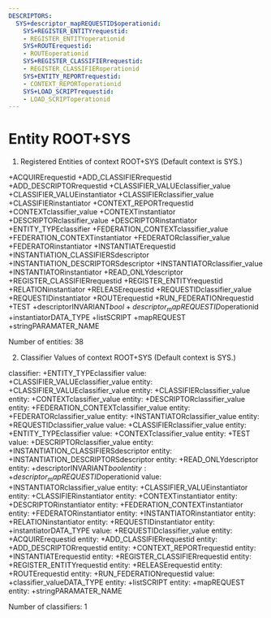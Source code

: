 ```yaml
---
DESCRIPTORS:
  SYS+descriptor_mapREQUESTID$operationid:
    SYS+REGISTER_ENTITYrequestid:
    - REGISTER_ENTITYoperationid
    SYS+ROUTErequestid:
    - ROUTEoperationid
    SYS+REGISTER_CLASSIFIERrequestid:
    - REGISTER_CLASSIFIERoperationid
    SYS+ENTITY_REPORTrequestid:
    - CONTEXT_REPORToperationid
    SYS+LOAD_SCRIPTrequestid:
    - LOAD_SCRIPToperationid
---
```

# Entity ROOT+SYS

1. Registered Entities of context ROOT+SYS
(Default context is SYS.)

+ACQUIRErequestid
+ADD_CLASSIFIERrequestid
+ADD_DESCRIPTORrequestid
+CLASSIFIER_VALUEclassifier_value
+CLASSIFIER_VALUEinstantiator
+CLASSIFIERclassifier_value
+CLASSIFIERinstantiator
+CONTEXT_REPORTrequestid
+CONTEXTclassifier_value
+CONTEXTinstantiator
+DESCRIPTORclassifier_value
+DESCRIPTORinstantiator
+ENTITY_TYPEclassifier
+FEDERATION_CONTEXTclassifier_value
+FEDERATION_CONTEXTinstantiator
+FEDERATORclassifier_value
+FEDERATORinstantiator
+INSTANTIATErequestid
+INSTANTIATION_CLASSIFIERSdescriptor
+INSTANTIATION_DESCRIPTORSdescriptor
+INSTANTIATORclassifier_value
+INSTANTIATORinstantiator
+READ_ONLYdescriptor
+REGISTER_CLASSIFIERrequestid
+REGISTER_ENTITYrequestid
+RELATIONinstantiator
+RELEASErequestid
+REQUESTIDclassifier_value
+REQUESTIDinstantiator
+ROUTErequestid
+RUN_FEDERATIONrequestid
+TEST
+descriptorINVARIANT$bool
+descriptor_mapREQUESTID$operationid
+instantiatorDATA_TYPE
+listSCRIPT
+mapREQUEST
+stringPARAMATER_NAME

Number of entities: 38

2. Classifier Values of context ROOT+SYS
(Default context is SYS.)

classifier:    +ENTITY_TYPEclassifier
     value:        +CLASSIFIER_VALUEclassifier_value
    entity:            +CLASSIFIER_VALUEclassifier_value
    entity:            +CLASSIFIERclassifier_value
    entity:            +CONTEXTclassifier_value
    entity:            +DESCRIPTORclassifier_value
    entity:            +FEDERATION_CONTEXTclassifier_value
    entity:            +FEDERATORclassifier_value
    entity:            +INSTANTIATORclassifier_value
    entity:            +REQUESTIDclassifier_value
     value:        +CLASSIFIERclassifier_value
    entity:            +ENTITY_TYPEclassifier
     value:        +CONTEXTclassifier_value
    entity:            +TEST
     value:        +DESCRIPTORclassifier_value
    entity:            +INSTANTIATION_CLASSIFIERSdescriptor
    entity:            +INSTANTIATION_DESCRIPTORSdescriptor
    entity:            +READ_ONLYdescriptor
    entity:            +descriptorINVARIANT$bool
    entity:            +descriptor_mapREQUESTID$operationid
     value:        +INSTANTIATORclassifier_value
    entity:            +CLASSIFIER_VALUEinstantiator
    entity:            +CLASSIFIERinstantiator
    entity:            +CONTEXTinstantiator
    entity:            +DESCRIPTORinstantiator
    entity:            +FEDERATION_CONTEXTinstantiator
    entity:            +FEDERATORinstantiator
    entity:            +INSTANTIATORinstantiator
    entity:            +RELATIONinstantiator
    entity:            +REQUESTIDinstantiator
    entity:            +instantiatorDATA_TYPE
     value:        +REQUESTIDclassifier_value
    entity:            +ACQUIRErequestid
    entity:            +ADD_CLASSIFIERrequestid
    entity:            +ADD_DESCRIPTORrequestid
    entity:            +CONTEXT_REPORTrequestid
    entity:            +INSTANTIATErequestid
    entity:            +REGISTER_CLASSIFIERrequestid
    entity:            +REGISTER_ENTITYrequestid
    entity:            +RELEASErequestid
    entity:            +ROUTErequestid
    entity:            +RUN_FEDERATIONrequestid
     value:        +classifier_valueDATA_TYPE
    entity:            +listSCRIPT
    entity:            +mapREQUEST
    entity:            +stringPARAMATER_NAME

Number of classifiers: 1

